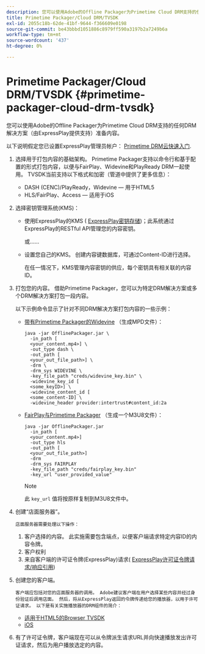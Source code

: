 ```yaml
---
description: 您可以使用Adobe的Offline Packager为Primetime Cloud DRM支持的任何DRM解决方案（由ExpressPlay提供支持）准备内容。
title: Primetime Packager/Cloud DRM/TVSDK
exl-id: 2055c18b-62de-41bf-9644-f366609e0198
source-git-commit: be43bbbd1051886c8979ff590a3197b2a7249b6a
workflow-type: tm+mt
source-wordcount: '437'
ht-degree: 0%

---
```


# Primetime Packager/Cloud DRM/TVSDK {#primetime-packager-cloud-drm-tvsdk}

您可以使用Adobe的Offline Packager为Primetime Cloud DRM支持的任何DRM解决方案（由ExpressPlay提供支持）准备内容。

以下说明假定您已设置ExpressPlay管理员帐户： [Primetime DRM云快速入门](../../../multi-drm-workflows/quick-start/quick-overview.md).
1. 选择用于打包内容的基础架构。 Primetime Packager支持以命令行和基于配置的形式打包内容，以便与FairPlay、Widevine和PlayReady DRM一起使用。 TVSDK当前支持以下格式和加密（管道中提供了更多信息）：

   * DASH (CENC)/PlayReady，Widevine — 用于HTML5
   * HLS/FairPlay、Access — 适用于iOS

1. 选择密钥管理系统(KMS)：

   * 使用ExpressPlay的KMS ( [ExpressPlay密钥存储](https://www.expressplay.com/developer/key-storage/))；此系统通过ExpressPlay的RESTful API管理您的内容密钥。

      或……

   * 设置您自己的KMS。 创建内容键数据库，可通过Content-ID进行选择。

      在任一情况下，KMS管理内容密钥的供应，每个密钥具有相关联的内容ID。

1. 打包您的内容。 借助Primetime Packager，您可以为特定DRM解决方案或多个DRM解决方案打包一段内容。

   以下示例命令显示了针对不同DRM解决方案打包内容的一些示例：

   * [带有Primetime Packager的Widevine](https://helpx.adobe.com/content/dam/help/en/primetime/guides/offline_packager_getting_started.pdf#page=19) （生成MPD文件）：

      ```
      java -jar OfflinePackager.jar \ 
        -in_path [ 
        <your_content.mp4>] \ 
        -out_type dash \ 
        -out_path [ 
        <your_out_file_path>] \ 
        -drm \ 
        -drm_sys WIDEVINE \ 
        -key_file_path "creds/widevine_key.bin" \ 
        -widevine_key_id [ 
        <some_keyID>] \ 
        -widevine_content_id [ 
        <some_content-ID] \ 
        -widevine_header provider:intertrust#content_id:2a
      ```

   * [FairPlay与Primetime Packager](https://helpx.adobe.com/content/dam/help/en/primetime/guides/offline_packager_getting_started.pdf#page=20) （生成一个M3U8文件）：

      ```
      java -jar OfflinePackager.jar  
        -in_path [ 
        <your_content.mp4>]  
        -out_type hls  
        -out_path [ 
        <your_out_file_path>]  
        -drm  
        -drm_sys FAIRPLAY  
        -key_file_path "creds/fairplay_key.bin"  
        -key_url "user_provided_value"
      ```

      >[!NOTE]
      >
      >此 `key_url` 值将按原样复制到M3U8文件中。

1. 创建“店面服务器”。

       店面服务器需要处理以下操作：
   
   1. 客户选择的内容。 此实施需要包含端点，以便客户端请求特定内容ID的内容令牌。
   1. 客户权利
   1. 来自客户端的许可证令牌(ExpressPlay)请求( [ExpressPlay许可证令牌请求/响应引用](../../../multi-drm-workflows/license-token-req-resp-ref/license-req-resp-overview.md))

1. 创建您的客户端。

       客户端应包括对您的店面服务器的调用。 Adobe建议客户端在用户选择某些内容并经过身份验证后调用店面。 然后，将从ExpressPlay返回的令牌传递给您的播放器，以用于许可证请求。 以下是有关实施播放器的DRM组件的简介：
   
   * [适用于HTML5的Browser TVSDK](https://help.adobe.com/en_US/primetime/psdk/browser_tvsdk/index.html#PSDKs-reference-DRM_interface_overview)
   * [iOS](../../../../programming/tvsdk-3x-ios-prog/ios-3x-drm-content-security/ios-3x-apple-fairplay-tvsdk.md)

1. 有了许可证令牌，客户端现在可以从令牌派生请求URL并向快速播放发出许可证请求，然后为用户播放选定的内容。

